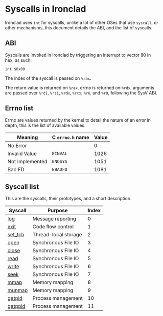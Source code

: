 # Syscalls in Ironclad

Ironclad uses `int` for syscalls, unlike a lot of other OSes that use
`syscall`, or other mechanisms, this document details the ABI, and the list
of syscalls.

## ABI

Syscalls are invoked in Ironclad by triggering an interrupt to vector 80
in hex, as such:

```x86asm
int $0x80
```

The index of the syscall is passed on `%rax`.

The return value is returned on `%rax`, errno is returned on `%rdx`, arguments
are passed over `%rdi`, `%rsi`, `%rdx`, `%rcx`, `%r8`, and `%r9`, following the
SysV ABI.

## Errno list

Errno are values returned by the kernel to detail the nature of an error in
depth, this is the list of available values:

| Meaning         | C `errno.h` name | Value |
| --------------- | ---------------- | ----- |
| No Error        |                  | 0     |
| Invalid Value   | `EINVAL`         | 1026  |
| Not Implemented | `ENOSYS`         | 1051  |
| Bad FD          | `EBADFD`         | 1081  |

## Syscall list

This are the syscalls, their prototypes, and a short description.

| Syscall                        | Purpose              | Index |
| ------------------------------ | -------------------- | ----- |
| [log](syscalls/log.md)         | Message reporting    | 0     |
| [exit](syscalls/exit.md)       | Code flow control    | 1     |
| [set_tcb](syscalls/set_tcb.md) | Thread-local storage | 2     |
| [open](syscalls/open.md)       | Synchronous File IO  | 3     |
| [close](syscalls/open.md)      | Synchronous File IO  | 4     |
| [read](syscalls/read.md)       | Synchronous File IO  | 5     |
| [write](syscalls/read.md)      | Synchronous File IO  | 6     |
| [seek](syscalls/seek.md)       | Synchronous File IO  | 7     |
| [mmap](syscalls/mmap.md)       | Memory mapping       | 8     |
| [munmap](syscalls/mmap.md)     | Memory mapping       | 9     |
| [getpid](syscalls/pid.md)      | Process management   | 10    |
| [getppid](syscalls/pid.md)     | Process management   | 11    |
